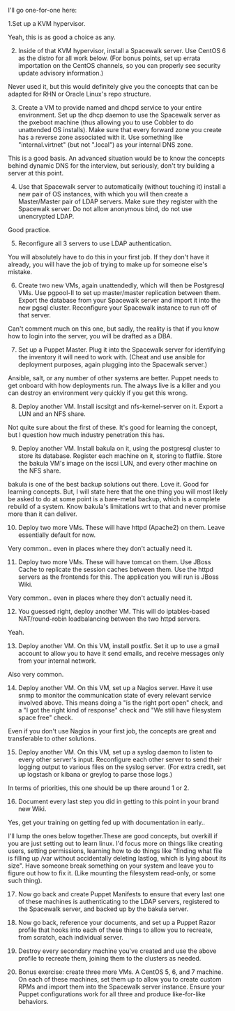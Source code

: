 I'll go one-for-one here:

1.Set up a KVM hypervisor.

Yeah, this is as good a choice as any.


2. Inside of that KVM hypervisor, install a Spacewalk server. Use CentOS 6 as the distro for all work below. (For bonus points, set up errata importation on the CentOS channels, so you can properly see security update advisory information.)

Never used it, but this would definitely give you the concepts that can be adapted for RHN or Oracle Linux's repo structure.


3. Create a VM to provide named and dhcpd service to your entire environment. Set up the dhcp daemon to use the Spacewalk server as the pxeboot machine (thus allowing you to use Cobbler to do unattended OS installs). Make sure that every forward zone you create has a reverse zone associated with it. Use something like "internal.virtnet" (but not ".local") as your internal DNS zone.

This is a good basis. An advanced situation would be to know the concepts behind dynamic DNS for the interview, but seriously, don't try building a server at this point.


4. Use that Spacewalk server to automatically (without touching it) install a new pair of OS instances, with which you will then create a Master/Master pair of LDAP servers. Make sure they register with the Spacewalk server. Do not allow anonymous bind, do not use unencrypted LDAP.

Good practice.


5. Reconfigure all 3 servers to use LDAP authentication.

You will absolutely have to do this in your first job. If they don't have it already, you will have the job of trying to make up for someone else's mistake.


6. Create two new VMs, again unattendedly, which will then be Postgresql VMs. Use pgpool-II to set up master/master replication between them. Export the database from your Spacewalk server and import it into the new pgsql cluster. Reconfigure your Spacewalk instance to run off of that server.

Can't comment much on this one, but sadly, the reality is that if you know how to login into the server, you will be drafted as a DBA.


7. Set up a Puppet Master. Plug it into the Spacewalk server for identifying the inventory it will need to work with. (Cheat and use ansible for deployment purposes, again plugging into the Spacewalk server.)

Ansible, salt, or any number of other systems are better. Puppet needs to get onboard with how deployments run. The always live is a killer and you can destroy an environment very quickly if you get this wrong.


8. Deploy another VM. Install iscsitgt and nfs-kernel-server on it. Export a LUN and an NFS share.

Not quite sure about the first of these. It's good for learning the concept, but I question how much industry penetration this has.


9. Deploy another VM. Install bakula on it, using the postgresql cluster to store its database. Register each machine on it, storing to flatfile. Store the bakula VM's image on the iscsi LUN, and every other machine on the NFS share.

bakula is one of the best backup solutions out there. Love it. Good for learning concepts. But, I will state here that the one thing you will most likely be asked to do at some point is a bare-metal backup, which is a complete rebuild of a system. Know bakula's limitations wrt to that and never promise more than it can deliver.

10. Deploy two more VMs. These will have httpd (Apache2) on them. Leave essentially default for now.

Very common.. even in places where they don't actually need it.


11. Deploy two more VMs. These will have tomcat on them. Use JBoss Cache to replicate the session caches between them. Use the httpd servers as the frontends for this. The application you will run is JBoss Wiki.

Very common.. even in places where they don't actually need it.


12. You guessed right, deploy another VM. This will do iptables-based NAT/round-robin loadbalancing between the two httpd servers.

Yeah.


13. Deploy another VM. On this VM, install postfix. Set it up to use a gmail account to allow you to have it send emails, and receive messages only from your internal network.

Also very common.


14. Deploy another VM. On this VM, set up a Nagios server. Have it use snmp to monitor the communication state of every relevant service involved above. This means doing a "is the right port open" check, and a "I got the right kind of response" check and "We still have filesystem space free" check.

Even if you don't use Nagios in your first job, the concepts are great and transferable to other solutions.


15. Deploy another VM. On this VM, set up a syslog daemon to listen to every other server's input. Reconfigure each other server to send their logging output to various files on the syslog server. (For extra credit, set up logstash or kibana or greylog to parse those logs.)

In terms of priorities, this one should be up there around 1 or 2.


16. Document every last step you did in getting to this point in your brand new Wiki.

Yes, get your training on getting fed up with documentation in early..


I'll lump the ones below together.These are good concepts, but overkill if you are just setting out to learn linux. I'd focus more on things like creating users, setting permissions, learning how to do things like "finding what file is filling up /var without accidentally deleting lastlog, which is lying about its size". Have someone break something on your system and leave you to figure out how to fix it. (Like mounting the filesystem read-only, or some such thing).


17. Now go back and create Puppet Manifests to ensure that every last one of these machines is authenticating to the LDAP servers, registered to the Spacewalk server, and backed up by the bakula server.

18. Now go back, reference your documents, and set up a Puppet Razor profile that hooks into each of these things to allow you to recreate, from scratch, each individual server.

19. Destroy every secondary machine you've created and use the above profile to recreate them, joining them to the clusters as needed.

20. Bonus exercise: create three more VMs. A CentOS 5, 6, and 7 machine. On each of these machines, set them up to allow you to create custom RPMs and import them into the Spacewalk server instance. Ensure your Puppet configurations work for all three and produce like-for-like behaviors.


